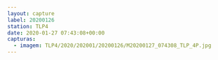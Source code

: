 ```yaml
---
layout: capture
label: 20200126
station: TLP4
date: 2020-01-27 07:43:08+00:00
capturas:
  - imagem: TLP4/2020/202001/20200126/M20200127_074308_TLP_4P.jpg
---
```

